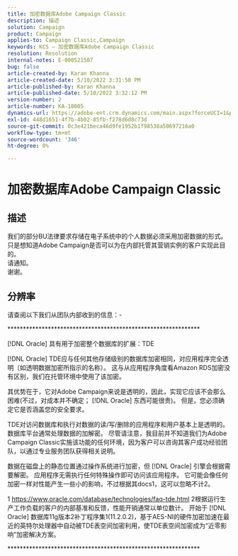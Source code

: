 ```yaml
---
title: 加密数据库Adobe Campaign Classic
description: 描述
solution: Campaign
product: Campaign
applies-to: Campaign Classic,Campaign
keywords: KCS — 加密数据库Adobe Campaign Classic
resolution: Resolution
internal-notes: E-000521507
bug: false
article-created-by: Karan Khanna
article-created-date: 5/10/2022 3:31:50 PM
article-published-by: Karan Khanna
article-published-date: 5/10/2022 3:32:12 PM
version-number: 2
article-number: KA-18005
dynamics-url: https://adobe-ent.crm.dynamics.com/main.aspx?forceUCI=1&pagetype=entityrecord&etn=knowledgearticle&id=3bde304a-76d0-ec11-a7b5-00224809c556
exl-id: 448d1651-4f7b-4b02-85fb-f278d6d8c73d
source-git-commit: 0c3e421beca46d9fe1952b1f98538a50697216a0
workflow-type: tm+mt
source-wordcount: '346'
ht-degree: 0%

---
```


# 加密数据库Adobe Campaign Classic

## 描述

我们的部分BU法律要求存储在电子系统中的个人数据必须采用加密数据的形式。
<br>只是想知道Adobe Campaign是否可以为在内部托管其营销实例的客户实现此目的。
<br>请通知。
<br>谢谢。

## 分辨率


请查阅以下我们从团队内部收到的信息：-

\*\*\*\*\*\*\*\*\*\*\*\*\*\*\*\*\*\*\*\*\*\*\*\*\*\*\*\*\*\*\*\*\*\*\*\*\*\*\*\*\*\*\*\*\*\*\*\*\*\*\*\*\*\*\*\*\*\*\*\*\*\*

[!DNL Oracle] 具有用于加密整个数据库的扩展：TDE

[!DNL Oracle] TDE应与任何其他存储级别的数据库加密相同，对应用程序完全透明（如透明数据加密所指示的名称）。 这与从应用程序角度看Amazon RDS加密没有区别，我们在托管环境中使用了该加密。

其优势在于，它对Adobe Campaign来说是透明的，因此，实现它应该不会那么困难(不过，对成本并不确定； [!DNL Oracle] 东西可能很贵)。 但是，您必须确定它是否涵盖您的安全要求。

TDE对访问数据库和执行对数据的读/写/删除的应用程序和用户基本上是透明的。 数据库平台通常处理数据的加解密。 尽管请注意，我目前并不知道我们为Adobe Campaign Classic实施该功能的任何环境，因为客户可以咨询其客户成功经验团队，以通过专业服务团队获得相关说明。

数据在磁盘上的静态位置通过操作系统进行加密，但 [!DNL Oracle] 引擎会根据需要解密。 应用程序无需执行任何特殊操作即可访问该应用程序。 它可能会像任何加密一样对性能产生一些小的影响，不过根据其docs1，这可以忽略不计2。

1 https://www.oracle.com/database/technologies/faq-tde.html 2根据运行生产工作负载的客户的内部基准和反馈，性能开销通常以单位数计。 开始于 [!DNL Oracle] 数据库11g版本2补丁程序集1(11.2.0.2)，基于AES-NI的硬件加密加速在最近的英特尔处理器中自动被TDE表空间加密利用，使TDE表空间加密成为“近零影响”加密解决方案。

\*\*\*\*\*\*\*\*\*\*\*\*\*\*\*\*\*\*\*\*\*\*\*\*\*\*\*\*\*\*\*\*\*\*\*\*\*\*\*\*\*\*\*\*\*\*\*\*\*\*\*\*\*\*\*\*\*\*\*\*\*\*
